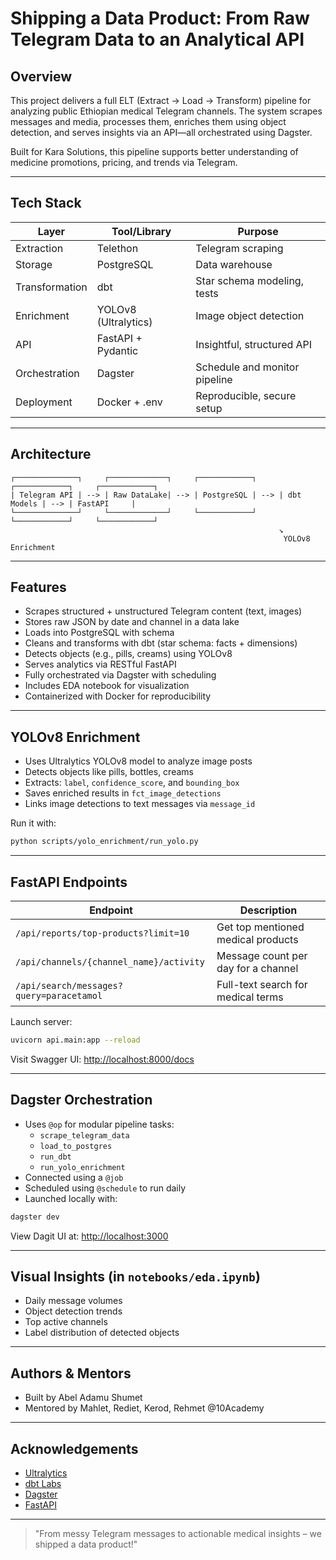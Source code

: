 # Shipping a Data Product: From Raw Telegram Data to an Analytical API

## Overview

This project delivers a full ELT (Extract → Load → Transform) pipeline for analyzing public Ethiopian medical Telegram channels. The system scrapes messages and media, processes them, enriches them using object detection, and serves insights via an API—all orchestrated using Dagster.

Built for Kara Solutions, this pipeline supports better understanding of medicine promotions, pricing, and trends via Telegram.

---

## Tech Stack

| Layer           | Tool/Library     | Purpose                             |
|----------------|------------------|-------------------------------------|
| Extraction      | Telethon         | Telegram scraping                   |
| Storage         | PostgreSQL       | Data warehouse                      |
| Transformation  | dbt              | Star schema modeling, tests         |
| Enrichment      | YOLOv8 (Ultralytics) | Image object detection         |
| API             | FastAPI + Pydantic| Insightful, structured API         |
| Orchestration   | Dagster          | Schedule and monitor pipeline       |
| Deployment      | Docker + .env    | Reproducible, secure setup          |

---

## Architecture

```text
┌──────────────┐     ┌─────────────┐     ┌────────────┐     ┌────────────┐     ┌────────────┐
| Telegram API | --> | Raw DataLake| --> | PostgreSQL | --> | dbt Models | --> | FastAPI     |
└──────────────┘     └─────────────┘     └────────────┘     └────────────┘     └────────────┘
                                                            ↘
                                                             YOLOv8 Enrichment
```

---

## Features

- Scrapes structured + unstructured Telegram content (text, images)
- Stores raw JSON by date and channel in a data lake
- Loads into PostgreSQL with schema
- Cleans and transforms with dbt (star schema: facts + dimensions)
- Detects objects (e.g., pills, creams) using YOLOv8
- Serves analytics via RESTful FastAPI
- Fully orchestrated via Dagster with scheduling
- Includes EDA notebook for visualization
- Containerized with Docker for reproducibility

---

## YOLOv8 Enrichment

- Uses Ultralytics YOLOv8 model to analyze image posts
- Detects objects like pills, bottles, creams
- Extracts: `label`, `confidence_score`, and `bounding_box`
- Saves enriched results in `fct_image_detections`
- Links image detections to text messages via `message_id`

Run it with:
```bash
python scripts/yolo_enrichment/run_yolo.py
```

---

## FastAPI Endpoints

| Endpoint | Description |
|----------|-------------|
| `/api/reports/top-products?limit=10` | Get top mentioned medical products |
| `/api/channels/{channel_name}/activity` | Message count per day for a channel |
| `/api/search/messages?query=paracetamol` | Full-text search for medical terms |

Launch server:
```bash
uvicorn api.main:app --reload
```
Visit Swagger UI: [http://localhost:8000/docs](http://localhost:8000/docs)

---

## Dagster Orchestration

- Uses `@op` for modular pipeline tasks:
  - `scrape_telegram_data`
  - `load_to_postgres`
  - `run_dbt`
  - `run_yolo_enrichment`
- Connected using a `@job`
- Scheduled using `@schedule` to run daily
- Launched locally with:
```bash
dagster dev
```
View Dagit UI at: [http://localhost:3000](http://localhost:3000)

---

## Visual Insights (in `notebooks/eda.ipynb`)

- Daily message volumes
- Object detection trends
- Top active channels
- Label distribution of detected objects

---

## Authors & Mentors

- Built by Abel Adamu Shumet
- Mentored by Mahlet, Rediet, Kerod, Rehmet @10Academy

---

## Acknowledgements

- [Ultralytics](https://github.com/ultralytics/ultralytics)
- [dbt Labs](https://www.getdbt.com/)
- [Dagster](https://dagster.io/)
- [FastAPI](https://fastapi.tiangolo.com/)

---

> "From messy Telegram messages to actionable medical insights – we shipped a data product!" 

